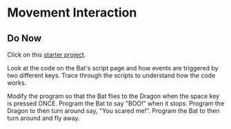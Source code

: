 # Movement Interaction

## Do Now

Click on this [starter project](http://snap.berkeley.edu/snapsource/snap.html#present:Username=whuangpha&ProjectName=160201%20Do%20Now%20Bat%20and%20Dragon).

Look at the code on the Bat's script page and how events are triggered by two different keys. Trace through the scripts to understand how the code works.

Modify the program so that the Bat flies to the Dragon when the space key is pressed ONCE.
Program the Bat to say "BOO!" when it stops.
Program the Dragon to then turn around say, "You scared me!".
Program the Bat to then turn around and fly away.
